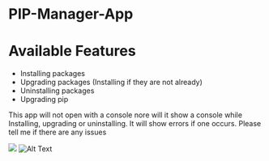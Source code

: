 # PIP-Manager-App

# Available Features

- Installing packages
- Upgrading packages (Installing if they are not already)
- Uninstalling packages 
- Upgrading pip

This app will not open with a console nore will it show a console while Installing, upgrading or uninstalling. It will show errors if one occurs. Please tell me if there are any issues 

![](PIP-Manager-app/demopic.jpeg)
![Alt Text](https://github.com/blaze005/PIP-Manager-App/blob/main/Capture.PNG?raw=true)
